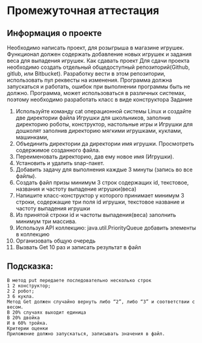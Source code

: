# Промежуточная аттестация

## Информация о проекте
Необходимо написать проект, для розыгрыша в магазине игрушек.
Функционал должен содержать добавление новых игрушек и задания веса
для выпадения игрушек.
Как сдавать проект
Для сдачи проекта необходимо создать отдельный общедоступный
репозиторий(Github, gitlub, или Bitbucket). Разработку вести в этом
репозитории, использовать пул реквесты на изменения. Программа должна
запускаться и работать, ошибок при выполнении программы быть не должно.
Программа, может использоваться в различных системах, поэтому необходимо
разработать класс в виде конструктора
Задание
1) Используйте команду cat операционной системы Linux и создайте две
   директории файла Игрушки для школьников, заполнив директорию
   роботы, конструктор, настольные игры и Игрушки для дошколят
   заполнив директорию мягкими игрушками, куклами, машинками,
2) Объединить директории да директории имя игрушки. Просмотреть
   содержимое созданного файла.
3) Переименовать директорию, дав ему новое имя (Игрушки).
4) Установить и удалить snap-пакет.
5) Добавить задачу для выполнения каждые 3 минуты (запись во все
   файлы).
6) Создать файл призы минимум 3 строк содержащих id, текстовое,
   названия и частоту выпадение игрушки(веса)
7) Напишите класс-конструктор у которого принимает минимум 3 строки,
   содержащие три поля id игрушки, текстовое название и частоту
   выпадения игрушки
8) Из принятой строки id и частоты выпадения(веса) заполнить минимум
   три массива.
9) Используя API коллекцию: java.util.PriorityQueue добавить элементы в
   коллекцию
10) Организовать общую очередь
11) Вызвать Get 10 раз и записать результат в файл
    
## Подсказка:
    В метод put передаете последовательно несколько строк
    1 2 конструктор;
    2 2 робот;
    3 6 кукла.
    Метод Get должен случайно вернуть либо “2”, либо “3” и соответствии с весом.
    В 20% случаях выходит единица
    В 20% двойка
    И в 60% тройка.
    Критерии оценки
    Приложение должно запускаться, записывать значения в файл.

